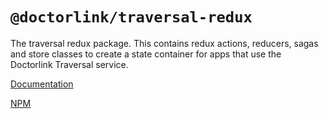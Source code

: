 # `@doctorlink/traversal-redux`

The traversal redux package. This contains redux actions, reducers, sagas and store classes to create a state container for apps that use the Doctorlink Traversal service.

[Documentation](https://npm.doctorlink.com/modules/_doctorlink_traversal_redux.html)

[NPM](https://www.npmjs.com/package/@doctorlink/traversal-redux)
